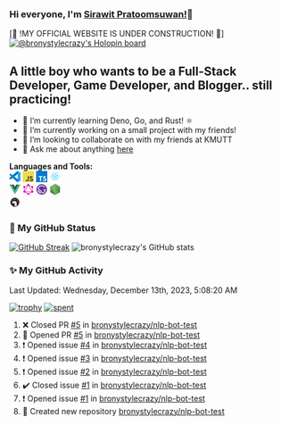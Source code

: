 ### Hi everyone, I'm [Sirawit Pratoomsuwan!](https://bronystylecrazy.github.io)👋
[🚧 !MY OFFICIAL WEBSITE IS UNDER CONSTRUCTION!  🚧]
[![@bronystylecrazy's Holopin board](https://holopin.io/api/user/board?user=bronystylecrazy)](https://holopin.io/@bronystylecrazy)
<!-- API:START www.devsirawit.com -->
## A little boy who wants to be a Full-Stack Developer, Game Developer, and Blogger.. still practicing!

- 🌱 I’m currently learning Deno, Go, and Rust! ⚛️
- 🔭 I’m currently working on a small project with my friends!
- 👯 I’m looking to collaborate on with my friends at KMUTT
- 💬 Ask me about anything [here](https://github.com/bronystylecrazy/bronystylecrazy/issues)

**Languages and Tools:**  
<code><img height="20" src="https://raw.githubusercontent.com/github/explore/80688e429a7d4ef2fca1e82350fe8e3517d3494d/topics/visual-studio-code/visual-studio-code.png"></code>
<code><img height="20" src="https://raw.githubusercontent.com/github/explore/80688e429a7d4ef2fca1e82350fe8e3517d3494d/topics/javascript/javascript.png"></code>
<code><img height="20" src="https://raw.githubusercontent.com/github/explore/80688e429a7d4ef2fca1e82350fe8e3517d3494d/topics/typescript/typescript.png"></code>
<code><img height="20" src="https://raw.githubusercontent.com/github/explore/80688e429a7d4ef2fca1e82350fe8e3517d3494d/topics/react/react.png"></code>
<code>
<img height="20" src="https://raw.githubusercontent.com/github/explore/80688e429a7d4ef2fca1e82350fe8e3517d3494d/topics/vue/vue.png"></code>
<code><img height="20" src="https://raw.githubusercontent.com/github/explore/5c058a388828bb5fde0bcafd4bc867b5bb3f26f3/topics/graphql/graphql.png"></code>
<code><img height="20" src="https://raw.githubusercontent.com/github/explore/e94815998e4e0713912fed477a1f346ec04c3da2/topics/gatsby/gatsby.png"></code>
<code><img height="20" src="https://raw.githubusercontent.com/github/explore/80688e429a7d4ef2fca1e82350fe8e3517d3494d/topics/nodejs/nodejs.png"></code>
<code>
<img height="20" src="https://raw.githubusercontent.com/github/explore/361e2821e2dea67711cde99c9c40ed357061cf27/topics/deno/deno.png"></code>    
<!-- API:END www.devsirawit.com -->

### 🎉 My GitHub Status
[![GitHub Streak](https://github-readme-streak-stats.herokuapp.com/?user=bronystylecrazy&theme=radical&hide_border=true)](https://git.io/streak-stats)
![bronystylecrazy's GitHub stats](https://github-readme-stats.vercel.app/api?username=bronystylecrazy&show_icons=true&theme=radical&hide_border=true)

### ✨ My GitHub Activity
<!--RECENT_ACTIVITY:last_update-->
Last Updated: Wednesday, December 13th, 2023, 5:08:20 AM
<!--RECENT_ACTIVITY:last_update_end-->
[![trophy](https://github-profile-trophy.vercel.app/?username=bronystylecrazy&theme=juicyfresh&no-frame=true&margin-w=10)](https://github.com/ryo-ma/github-profile-trophy)
[![spent](https://github-readme-stats.vercel.app/api/top-langs/?username=bronystylecrazy&hide_border=true&layout=compact&langs_count=10&exclude_repo=comp426,Redventures-Movie-Quotes&text_color=000&icon_color=fff&bg_color=0,52fa5a,4dfcff,c64dff&theme=graywhite)](https://github-readme-stats.vercel.app)
<!--RECENT_ACTIVITY:start-->
1. ❌ Closed PR [#5](https://github.com/bronystylecrazy/nlp-bot-test/pull/5) in [bronystylecrazy/nlp-bot-test](https://github.com/bronystylecrazy/nlp-bot-test)
2. 💪 Opened PR [#5](https://github.com/bronystylecrazy/nlp-bot-test/pull/5) in [bronystylecrazy/nlp-bot-test](https://github.com/bronystylecrazy/nlp-bot-test)
3. ❗️ Opened issue [#4](https://github.com/bronystylecrazy/nlp-bot-test/issues/4) in [bronystylecrazy/nlp-bot-test](https://github.com/bronystylecrazy/nlp-bot-test)
4. ❗️ Opened issue [#3](https://github.com/bronystylecrazy/nlp-bot-test/issues/3) in [bronystylecrazy/nlp-bot-test](https://github.com/bronystylecrazy/nlp-bot-test)
5. ❗️ Opened issue [#2](https://github.com/bronystylecrazy/nlp-bot-test/issues/2) in [bronystylecrazy/nlp-bot-test](https://github.com/bronystylecrazy/nlp-bot-test)
6. ✔️ Closed issue [#1](https://github.com/bronystylecrazy/nlp-bot-test/issues/1) in [bronystylecrazy/nlp-bot-test](https://github.com/bronystylecrazy/nlp-bot-test)
7. ❗️ Opened issue [#1](https://github.com/bronystylecrazy/nlp-bot-test/issues/1) in [bronystylecrazy/nlp-bot-test](https://github.com/bronystylecrazy/nlp-bot-test)
8. 📔 Created new repository [bronystylecrazy/nlp-bot-test](https://github.com/bronystylecrazy/nlp-bot-test)
<!--RECENT_ACTIVITY:end-->

